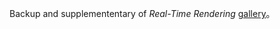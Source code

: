 Backup and supplemententary of _Real-Time Rendering_ [gallery](http://www.realtimerendering.com/figures.html)。